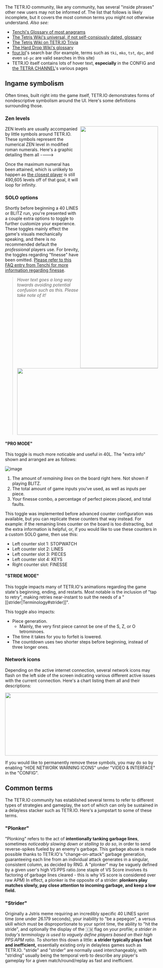 The TETR.IO community, like any community, has several "inside phrases" other new users may not be informed of. The list that follows is likely incomplete, but it covers the most common terms you might not otherwise understand.
*Also see:*
* [Tenchi's Glossary of most anagrams](https://tetrio.team2xh.net/?t=faq#glossary)
* [The Tetris Wiki's universal, if not self-consiously dated, glossary](https://tetris.wiki/Glossary)
* [The Tetris Wiki on TETR.IO Trivia](https://tetris.wiki/TETR.IO#Trivia)
* [The Hard Drop Wiki's glossary](https://harddrop.com/wiki/Glossary)
* [four.lol](https://four.lol/)'s search bar (for example, terms such as `tki`, `mko`, `tst`, `dpc`, and even `sd-pc` are valid searches in this site)
* TETR.IO itself contains lots of hover text, **especially** in the CONFIG and [the TETRA CHANNEL](https://ch.tetr.io/)'s various pages

## Ingame symbolism
Often times, built right into the game itself, TETR.IO demonstrates forms of nondescriptive symbolism around the UI. Here's some definitions surrounding those.

### Zen levels
<img align="right" width="256" height="794" src="https://cdn.discordapp.com/attachments/673303546564968566/930368624286375956/unknown.png">
ZEN levels are usually accompanied by little symbols around TETR.IO. These symbols represent the numerical ZEN level in modified roman numerals. Here's a graphic detailing them all ---->

Once the maximum numeral has been attained, which is unlikely to happen as [the closest player](https://ch.tetr.io/u/blb) is still 490,605 levels off of that goal, it will loop for infinity.

### SOLO options
Shortly before beginning a 40 LINES or BLITZ run, you're presented with a couple extra options to toggle to further customize your experience. These toggles mainly effect the game's visuals mechanically speaking, and there is no recommended default the *professional* players use. For brevity, the toggles regarding "finesse" have been omitted. [Please refer to this FAQ entry from Tenchi for more information regarding finesse](https://tetrio.team2xh.net/?t=faq#finesse).

> *Hover text goes a long way towards avoiding potential confusion such as this. Please take note of it!*
> <img width="537" height="219" src="https://user-images.githubusercontent.com/64891705/154115276-f5ac31e9-a3f5-453d-b1d7-69661f00b103.gif">

#### "PRO MODE"
This toggle is much more noticable and useful in 40L. The "extra info" shown and arranged are as follows:

![image](https://user-images.githubusercontent.com/64891705/154122591-76b13039-9cc4-4d8e-b9ce-84ae4d34ada1.png)

1. The amount of *remaining lines* on the board right here. Not shown if playing BLITZ.
2. The total amount of game inputs you've used, as well as inputs per piece.
3. Your finesse combo, a percentage of perfect pieces placed, and total faults.

This toggle was implemented before advanced counter configuration was available, but you can replicate these counters that way instead. For example: if the remaining lines counter on the board is too distracting, but the extra information is helpful, or, if you would like to use these counters in a custom SOLO game, then use this:

* Left counter slot 1: STOPWATCH
* Left counter slot 2: LINES
* Left counter slot 3: PIECES
* Left counter slot 4: KEYS
* Right counter slot: FINESSE

#### "STRIDE MODE"
This toggle impacts many of TETR.IO's animations regarding the game state's beginning, ending, and restarts. Most notable is the inclusion of "tap to retry", making retries near-instant to suit the needs of a "[[strider|Terminology#strider]]".

This toggle also impacts:
* Piece generation.
    * Mainly, the very first piece cannot be one of the S, Z, or O tetrominoes.
* The time it takes for you to forfeit is lowered.
* The countdown uses two shorter steps before beginning, instead of three longer ones.

### Network icons
Depending on the active internet connection, several network icons may flash on the left side of the screen indicating various different active issues with the current connection. Here's a chart listing them all and their descriptions:

<img width="610" height="207" src="https://cdn.discordapp.com/attachments/674421736162197515/903649798719176795/2021-10-09_02-48-21.png">

If you would like to permanently remove these symbols, you may do so by enabling "HIDE NETWORK WARNING ICONS" under "VIDEO & INTERFACE" in the "CONFIG".

## Common terms
The TETR.IO community has established several terms to refer to different types of strategies and gameplay, the sort of which can only be sustained in a delayless stacker such as TETR.IO. Here's a jumpstart to some of these terms. 

### "Plonker"
"Plonking" refers to the act of **intentionally tanking garbage lines**, sometimes *noticeably slowing down or stalling to do so*, in order to send reverse-spikes fueled by an enemy's garbage. This garbage abuse is made possible thanks to TETR.IO's "change-on-attack" garbage generation, guaranteeing each line from an individual attack generates in a singular, consistent column, as decided by RNG. A "plonker" may be vaguely defined by a given user's high VS:PPS ratio.(one staple of VS Score involves its factoring of garbage lines cleared - this is why VS score is considered over raw APM) In effect, a plonker is the opposite of a strider: **plonkers play matches slowly, pay close attention to incoming garbage, and keep a low field.**

### "Strider"
Originally a Jstris meme requiring an incredibly specific 40 LINES sprint time (one under 26.179 seconds), your inability to "be a pepegon", a versus skill which must be disproportionate to your sprint time, the ability to "hit the stride", and optionally the display of the 🇮🇲 flag on your profile;
*a strider in today's terminology is used to vaguely define players based on their high PPS:APM ratio.* To shorten this down a little: **a strider typically plays fast and inefficient,** essentially existing only in delayless games such as TETR.IO. "stride" and "strider" are normally used interchangeably, with "striding" usually being the temporal verb to describe any player's gameplay for a given match/round/replay as fast and inefficient.
